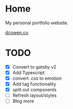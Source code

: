 # Home

My personal portfolio website.

[dcowen.co](https://dcowen.co)

# TODO

-   [x] Convert to gatsby v2
-   [x] Add Typescript
-   [x] convert .css to emotion
-   [x] Add tag functionality
-   [x] split out components
-   [ ] Refresh layout/styles
-   [ ] Blog more
